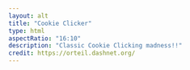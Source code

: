 ```yaml
---
layout: alt
title: "Cookie Clicker"
type: html
aspectRatio: "16:10"
description: "Classic Cookie Clicking madness!!"
credit: https://orteil.dashnet.org/
---
```

